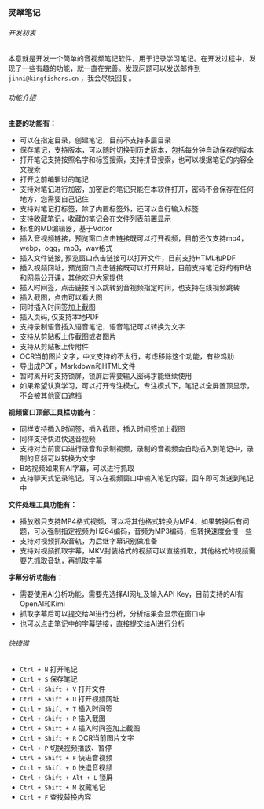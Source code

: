 ### 灵翠笔记

###### 开发初衷

本意就是开发一个简单的音视频笔记软件，用于记录学习笔记。在开发过程中，发现了一些有趣的功能，就一直在完善。发现问题可以发送邮件到`jinni@kingfishers.cn`
，我会尽快回复。

###### 功能介绍

**主要的功能有：**

- 可以在指定目录，创建笔记，目前不支持多层目录
- 保存笔记，支持版本，可以随时切换到历史版本，包括每分钟自动保存的版本
- 打开笔记支持按照名字和标签搜索，支持拼音搜索，也可以根据笔记的内容全文搜索
- 打开之前编辑过的笔记
- 支持对笔记进行加密，加密后的笔记只能在本软件打开，密码不会保存在任何地方，您需要自己记住
- 支持对笔记打标签，除了内置标签外，还可以自行输入标签
- 支持收藏笔记，收藏的笔记会在文件列表前置显示
- 标准的MD编辑器，基于Vditor
- 插入音视频链接，预览窗口点击链接既可以打开视频，目前还仅支持mp4，webp，ogg，mp3，wav格式
- 插入文件链接, 预览窗口点击链接可以打开文件，目前支持HTML和PDF
- 插入视频网址，预览窗口点击链接既可以打开网址，目前支持笔记好的有B站和网易公开课，其他欢迎大家提供
- 插入时间签，点击链接可以跳转到音视频指定时间，也支持在线视频跳转
- 插入截图，点击可以看大图
- 同时插入时间签加上截图
- 插入页码, 仅支持本地PDF
- 支持录制语音插入语音笔记，语音笔记可以转换为文字
- 支持从剪贴板上传截图或者图片
- 支持从剪贴板上传附件
- OCR当前图片文字，中文支持的不太行，考虑移除这个功能，有些鸡肋
- 导出成PDF，Markdown和HTML文件
- 暂时离开时支持锁屏，锁屏后需要输入密码才能继续使用
- 如果希望认真学习，可以打开专注模式，专注模式下，笔记以全屏置顶显示，不会被其他窗口遮挡

**视频窗口顶部工具栏功能有：**

- 同样支持插入时间签，插入截图，插入时间签加上截图
- 同样支持快进快退音视频
- 支持对当前窗口进行录音和录制视频，录制的音视频会自动插入到笔记中，录制的音频可以转换为文字
- B站视频如果有AI字幕，可以进行抓取
- 支持聊天式记录笔记，可以在视频窗口中输入笔记内容，回车即可发送到笔记中

**文件处理工具功能有：**

- 播放器只支持MP4格式视频，可以将其他格式转换为MP4，如果转换后有问题，可以强制指定视频为H264编码，音频为MP3编码，但转换速度会慢一些
- 支持对视频抓取音轨，为后继字幕识别做准备
- 支持对视频抓取字幕，MKV封装格式的视频可以直接抓取，其他格式的视频需要先抓取音轨，再抓取字幕

**字幕分析功能有：**

- 需要使用AI分析功能，需要先选择AI网址及输入API Key，目前支持的AI有OpenAI和Kimi
- 抓取字幕后可以提交给AI进行分析，分析结果会显示在窗口中
- 也可以点击笔记中的字幕链接，直接提交给AI进行分析


###### 快捷键

- `Ctrl + N` 打开笔记
- `Ctrl + S` 保存笔记
- `Ctrl + Shift + V` 打开文件
- `Ctrl + Shift + U` 打开视频网址
- `Ctrl + Shift + T` 插入时间签
- `Ctrl + Shift + P` 插入截图
- `Ctrl + Shift + A` 插入时间签加上截图
- `Ctrl + Shift + R` OCR当前图片文字
- `Ctrl + P` 切换视频播放、暂停
- `Ctrl + Shift + F` 快进音视频
- `Ctrl + Shift + D` 快退音视频
- `Ctrl + Shift + Alt + L` 锁屏
- `Ctrl + Shift + M` 收藏笔记
- `Ctrl + F` 查找替换内容
